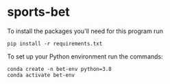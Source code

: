 # sports-bet

To install the packages you'll need for this program run

    pip install -r requirements.txt



To set up your Python environment run the commands:

    conda create -n bet-env python=3.8
    conda activate bet-env

